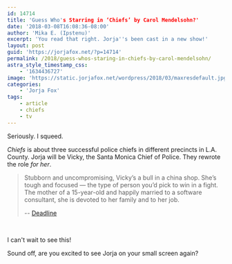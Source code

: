 ```yaml
---
id: 14714
title: 'Guess Who's Starring in ‘Chiefs’ by Carol Mendelsohn?'
date: '2018-03-08T16:08:36-08:00'
author: 'Mika E. (Ipstenu)'
excerpt: 'You read that right. Jorja''s been cast in a new show!'
layout: post
guid: 'https://jorjafox.net/?p=14714'
permalink: /2018/guess-whos-staring-in-chiefs-by-carol-mendelsohn/
astra_style_timestamp_css:
    - '1634436727'
image: 'https://static.jorjafox.net/wordpress/2018/03/maxresdefault.jpg'
categories:
    - 'Jorja Fox'
tags:
    - article
    - chiefs
    - tv
---
```


Seriously. I squeed.

<em>Chiefs</em> is about three successful police chiefs in different precincts in L.A. County. Jorja will be Vicky, the Santa Monica Chief of Police. They rewrote the role <em>for her</em>.
<blockquote>Stubborn and uncompromising, Vicky’s a bull in a china shop. She’s tough and focused — the type of person you’d pick to win in a fight. The mother of a 15-year-old and happily married to a software consultant, she is devoted to her family and to her job.

-- <a href="http://deadline.com/2018/03/jorja-fox-cast-chiefs-cbs-pilot-csi-reunion-carol-mendelsohn-cbs-1202319808/">Deadline</a></blockquote>
&nbsp;

I can't wait to see this!

Sound off, are you excited to see Jorja on your small screen again?
